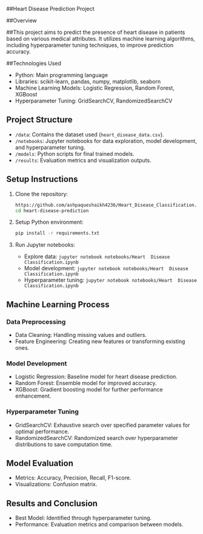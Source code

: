 ##Heart Disease Prediction Project

##Overview

##This project aims to predict the presence of heart disease in patients based on various medical attributes. It utilizes machine learning algorithms, including hyperparameter tuning techniques, to improve prediction accuracy.

##Technologies Used

- Python: Main programming language
- Libraries: scikit-learn, pandas, numpy, matplotlib, seaborn
- Machine Learning Models: Logistic Regression, Random Forest, XGBoost
- Hyperparameter Tuning: GridSearchCV, RandomizedSearchCV

## Project Structure

- `/data`: Contains the dataset used (`heart_disease_data.csv`).
- `/notebooks`: Jupyter notebooks for data exploration, model development, and hyperparameter tuning.
- `/models`: Python scripts for final trained models.
- `/results`: Evaluation metrics and visualization outputs.

## Setup Instructions

1. Clone the repository:
   ```bash
   https://github.com/ashpaqueshaikh4236/Heart_Disease_Classification.git
   cd heart-disease-prediction
   ```

2. Setup Python environment:
   ```bash
   pip install -r requirements.txt
   ```

3. Run Jupyter notebooks:
   - Explore data: `jupyter notebook notebooks/Heart  Disease Classification.ipynb`
   - Model development: `jupyter notebook notebooks/Heart  Disease Classification.ipynb`
   - Hyperparameter tuning: `jupyter notebook notebooks/Heart  Disease Classification.ipynb`

## Machine Learning Process

### Data Preprocessing

- Data Cleaning: Handling missing values and outliers.
- Feature Engineering: Creating new features or transforming existing ones.

### Model Development

- Logistic Regression: Baseline model for heart disease prediction.
- Random Forest: Ensemble model for improved accuracy.
- XGBoost: Gradient boosting model for further performance enhancement.

### Hyperparameter Tuning

- GridSearchCV: Exhaustive search over specified parameter values for optimal performance.
- RandomizedSearchCV: Randomized search over hyperparameter distributions to save computation time.

## Model Evaluation

- Metrics: Accuracy, Precision, Recall, F1-score.
- Visualizations: Confusion matrix.

## Results and Conclusion

- Best Model: Identified through hyperparameter tuning.
- Performance: Evaluation metrics and comparison between models.
